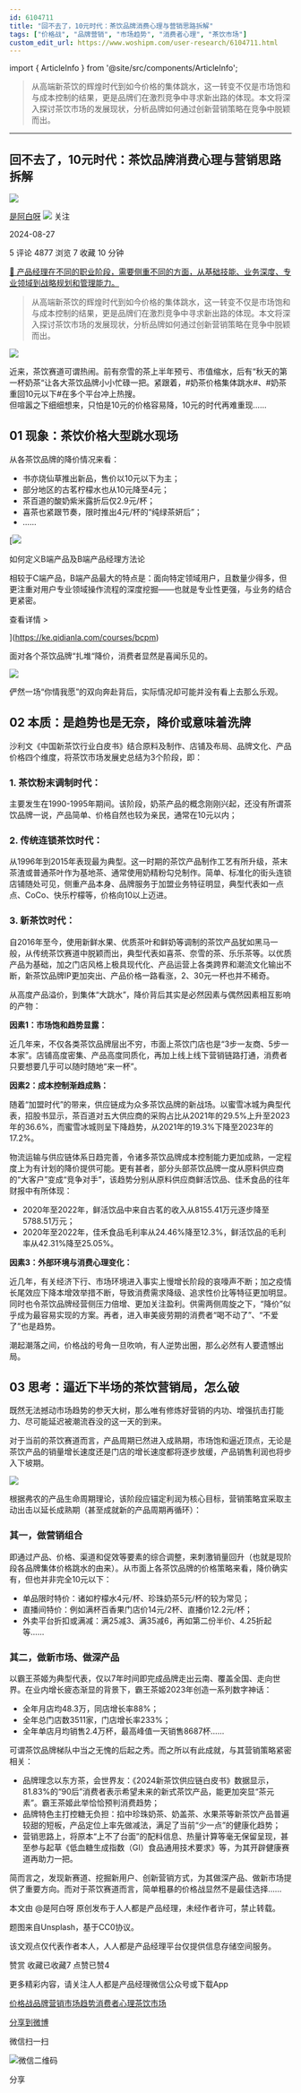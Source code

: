 ```yaml
---
id: 6104711
title: "回不去了，10元时代：茶饮品牌消费心理与营销思路拆解"
tags: ["价格战", "品牌营销", "市场趋势", "消费者心理", "茶饮市场"]
custom_edit_url: https://www.woshipm.com/user-research/6104711.html
---
```

import { ArticleInfo } from '@site/src/components/ArticleInfo';

<ArticleInfo
    author="是阿白呀"
    authorLink="https://www.woshipm.com/u/313634"
    published="2024-08-27"
    views={4877}
    comments={5}
    collects={7}
/>

> 从高端新茶饮的辉煌时代到如今价格的集体跳水，这一转变不仅是市场饱和与成本控制的结果，更是品牌们在激烈竞争中寻求新出路的体现。本文将深入探讨茶饮市场的发展现状，分析品牌如何通过创新营销策略在竞争中脱颖而出。

---

## 回不去了，10元时代：茶饮品牌消费心理与营销思路拆解

[![](https://static.woshipm.com/APP_U_202206_20220616115008_3303.jpeg?imageView2/1/w/72/h/72/q/100)](https://www.woshipm.com/u/313634)

[是阿白呀](https://www.woshipm.com/u/313634) ![](https://static.woshipm.com/tag/1101_1@2x.png) 关注

2024-08-27

5 评论 4877 浏览 7 收藏 10 分钟

[🔗 产品经理在不同的职业阶段，需要侧重不同的方面，从基础技能、业务深度、专业领域到战略规划和管理能力。](https://ke.qidianla.com/courses/90pm)

> 从高端新茶饮的辉煌时代到如今价格的集体跳水，这一转变不仅是市场饱和与成本控制的结果，更是品牌们在激烈竞争中寻求新出路的体现。本文将深入探讨茶饮市场的发展现状，分析品牌如何通过创新营销策略在竞争中脱颖而出。

![](https://image.woshipm.com/2023/04/13/a14890d2-d9e9-11ed-889f-00163e0b5ff3.jpg)

近来，茶饮赛道可谓热闹。前有奈雪的茶上半年预亏、市值缩水，后有“秋天的第一杯奶茶“让各大茶饮品牌小小忙碌一把。紧跟着，#奶茶价格集体跳水#、#奶茶重回10元以下#在多个平台冲上热搜。  
但喧嚣之下细细想来，只怕是10元的价格容易降，10元的时代再难重现……

## 01 现象：茶饮价格大型跳水现场

从各茶饮品牌的降价情况来看：

*   书亦烧仙草推出新品，售价以10元以下为主；
*   部分地区的古茗柠檬水也从10元降至4元；
*   茶百道的酸奶紫米露折后仅2.9元/杯；
*   喜茶也紧跟节奏，限时推出4元/杯的“纯绿茶妍后”；
*   ……

[![](https://image.woshipm.com/2023/08/02/72b77e4e-30e3-11ee-88e7-00163e0b5ff3.png)

如何定义B端产品及B端产品经理方法论

相较于C端产品，B端产品最大的特点是：面向特定领域用户，且数量少得多，但更注重对用户专业领域操作流程的深度挖掘——也就是专业性更强，与业务的结合更紧密。

查看详情 >

](https://ke.qidianla.com/courses/bcpm)

面对各个茶饮品牌“扎堆“降价，消费者显然是喜闻乐见的。

![](https://image.woshipm.com/2024/08/27/40023496-6416-11ef-a08b-00163e0b5ff3.png)

俨然一场“你情我愿”的双向奔赴背后，实际情况却可能并没有看上去那么乐观。

## 02 本质：是趋势也是无奈，降价或意味着洗牌

沙利文《中国新茶饮行业白皮书》结合原料及制作、店铺及布局、品牌文化、产品价格四个维度，将茶饮市场发展史总结为3个阶段，即：

### 1\. 茶饮粉末调制时代：

主要发生在1990-1995年期间。该阶段，奶茶产品的概念刚刚兴起，还没有所谓茶饮品牌一说，产品简单、价格自然也较为亲民，通常在10元以内；

### 2\. 传统连锁茶饮时代：

从1996年到2015年表现最为典型。这一时期的茶饮产品制作工艺有所升级，茶末茶渣或普通茶叶作为基地茶、通常使用奶精粉勾兑制作。简单、标准化的街头连锁店铺随处可见，侧重产品本身、品牌服务于加盟业务特征明显，典型代表如一点点、CoCo、快乐柠檬等，价格向10以上迈进。

### 3\. 新茶饮时代：

自2016年至今，使用新鲜水果、优质茶叶和鲜奶等调制的茶饮产品犹如黑马一般，从传统茶饮赛道中脱颖而出，典型代表如喜茶、奈雪的茶、乐乐茶等。以优质产品为基础，加之门店风格上极具现代化、产品运营上各类跨界和潮流文化输出不断，新茶饮品牌IP更加突出、产品价格一路看涨，2、30元一杯也并不稀奇。

从高度产品溢价，到集体“大跳水”，降价背后其实是必然因素与偶然因素相互影响的产物：

**因素1：市场饱和趋势显露：**

近几年来，不仅各类茶饮品牌层出不穷，市面上茶饮门店也是“3步一友商、5步一本家”。店铺高度密集、产品高度同质化，再加上线上线下营销链路打通，消费者只要想要几乎可以随时随地“来一杯”。

**因素2：成本控制渐趋成熟：**

随着“加盟时代”的带来，供应链成为众多茶饮品牌的新战场。以蜜雪冰城为典型代表，招股书显示，茶百道对五大供应商的采购占比从2021年的29.5%上升至2023年的36.6%，而蜜雪冰城则呈下降趋势，从2021年的19.3%下降至2023年的17.2%。

物流运输与供应链体系日趋完善，令诸多茶饮品牌成本控制能力更加成熟，一定程度上为有计划的降价提供可能。更有甚者，部分头部茶饮品牌一度从原料供应商的“大客户”变成“竞争对手”，该趋势分别从原料供应商鲜活饮品、佳禾食品的往年财报中有所体现：

*   2020年至2022年，鲜活饮品中来自古茗的收入从8155.41万元逐步降至5788.51万元；
*   2020年至2022年，佳禾食品毛利率从24.46%降至12.3%，鲜活饮品的毛利率从42.31%降至25.05%。

**因素3：外部环境与消费心理变化：**

近几年，有关经济下行、市场环境进入事实上慢增长阶段的哀嚎声不断；加之疫情长尾效应下降本增效举措不断，导致消费需求降级、追求性价比等特征更加明显。同时也令茶饮品牌经营侧压力倍增、更加关注盈利。供需两侧周旋之下，“降价”似乎成为最容易实现的方案。再者，进入审美疲劳期的消费者“喝不动了”、“不爱了”也是趋势。

潮起潮落之间，价格战的号角一旦吹响，有人逆势出圈，那么必然有人要遗憾出局。

## 03 思考：逼近下半场的茶饮营销局，怎么破

既然无法撼动市场趋势的参天大树，那么唯有修炼好营销的内功、增强抗击打能力、尽可能延迟被潮流吞没的这一天的到来。

对于当前的茶饮赛道而言，产品周期已然进入成熟期，市场饱和逼近顶点，无论是茶饮产品的销量增长速度还是门店的增长速度都将逐步放缓，产品销售利润也将步入下坡期。

![](https://image.woshipm.com/2024/08/27/4781cef6-6417-11ef-b6b8-00163e0b5ff3.jpg)

根据弗农的产品生命周期理论，该阶段应锚定利润为核心目标，营销策略宜采取主动出击以延长成熟期（甚至成就新的产品周期再循环）：

### 其一，做营销组合

即通过产品、价格、渠道和促效等要素的综合调整，来刺激销量回升（也就是现阶段各品牌集体价格跳水的由来）。从市面上各茶饮品牌的价格策略来看，降价确实有，但也并非完全10元以下：

*   单品限时特价：诸如柠檬水4元/杯、珍珠奶茶5元/杯的较为常见；
*   直播间特价：例如满杯百香果门店价14元/2杯、直播价12.2元/杯；
*   外卖平台折扣或满减：满25减3、满35减6，再如第二份半价、4.25折起等……

### 其二，做新市场、做深产品

以霸王茶姬为典型代表，仅以7年时间即完成品牌走出云南、覆盖全国、走向世界。在业内增长疲态渐显的背景下，霸王茶姬2023年创造一系列数字神话：

*   全年月店均48.3万，同店增长率88%；
*   全年总门店数3511家，门店增长率233%；
*   全年单店月均销售2.4万杯，最高峰值一天销售8687杯……

可谓茶饮品牌梯队中当之无愧的后起之秀。而之所以有此成就，与其营销策略紧密相关：

*   品牌理念以东方茶，会世界友：《2024新茶饮供应链白皮书》数据显示，81.83%的“90后”消费者表示希望未来的新式茶饮产品，能更加突显“茶元素”。霸王茶姬此举恰恰预判消费趋势；
*   品牌特色主打控糖无负担：掐中珍珠奶茶、奶盖茶、水果茶等新茶饮产品普遍较甜的短板，产品定位上率先做减法，满足了当前“少一点”的健康化趋势；
*   营销思路上，将原本“上不了台面”的配料信息、热量计算等毫无保留呈现，甚至参与起草《低血糖生成指数（GI）食品通用技术要求》等，为其开辟健康赛道再助力一把。

简而言之，发现新赛道、挖掘新用户、创新营销方式，为其做深产品、做新市场提供了重要方向。而对于茶饮赛道而言，简单粗暴的价格战显然不是最佳选择……

本文由 @是阿白呀 原创发布于人人都是产品经理，未经作者许可，禁止转载。

题图来自Unsplash，基于CC0协议。

该文观点仅代表作者本人，人人都是产品经理平台仅提供信息存储空间服务。

赞赏 收藏已收藏7 点赞已赞4

更多精彩内容，请关注人人都是产品经理微信公众号或下载App

[价格战](https://www.woshipm.com/tag/%e4%bb%b7%e6%a0%bc%e6%88%98)[品牌营销](https://www.woshipm.com/tag/%e5%93%81%e7%89%8c%e8%90%a5%e9%94%80)[市场趋势](https://www.woshipm.com/tag/%e5%b8%82%e5%9c%ba%e8%b6%8b%e5%8a%bf)[消费者心理](https://www.woshipm.com/tag/%e6%b6%88%e8%b4%b9%e8%80%85%e5%bf%83%e7%90%86)[茶饮市场](https://www.woshipm.com/tag/%e8%8c%b6%e9%a5%ae%e5%b8%82%e5%9c%ba)

[分享到微博](https://service.weibo.com/share/share.php?appkey=2775287854&title=回不去了，10元时代：茶饮品牌消费心理与营销思路拆解&url=https://www.woshipm.com/user-research/6104711.html&pic=https://image.woshipm.com/2023/04/13/a14890d2-d9e9-11ed-889f-00163e0b5ff3.jpg)

微信扫一扫

![微信二维码](https://api.pwmqr.com/qrcode/create/?url=https://www.woshipm.com/user-research/6104711.html)

分享